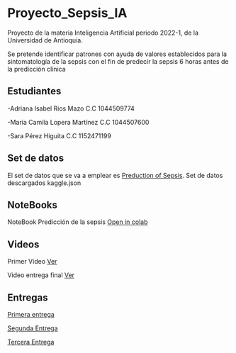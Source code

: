 # Proyecto_Sepsis_IA

Proyecto de la materia Inteligencia Artificial periodo 2022-1, de la Universidad de Antioquia. 

Se pretende identificar patrones con ayuda de valores establecidos para la sintomatología de la sepsis con el fin de predecir la sepsis 6 horas antes de la predicción clínica

## Estudiantes 

-Adriana Isabel Rios Mazo C.C 1044509774

-Maria Camila Lopera Martínez C.C 1044507600

-Sara Pérez Higuita C.C 1152471199

## Set de datos 

El set de datos que se va a emplear es [Preduction of Sepsis](https://www.kaggle.com/datasets/salikhussaini49/prediction-of-sepsis). 
Set de datos descargados  kaggle.json

## NoteBooks

NoteBook Predicción de la sepsis [Open in colab](https://colab.research.google.com/drive/1gzx6JX5oagV_ZqHH7bof3GoTPxYAnIGS?hl=es#scrollTo=tK-seimrB3ta)


## Videos

Primer Video [Ver](https://youtu.be/5Gbhk2MxT3Q)

Video entrega final [Ver]()

## Entregas 

[Primera entrega](https://github.com/airiosm/Proyecto_Sepsis_IA/blob/main/PROYECTO_ENTREGA1.pdf)

[Segunda Entrega](https://github.com/airiosm/Proyecto_Sepsis_IA/blob/main/PROYECTO_ENTREGA2.pdf)

[Tercera Entrega]()
